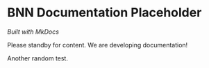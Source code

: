 # BNN Documentation Placeholder

*Built with MkDocs*

Please standby for content. We are developing documentation!

Another random test.
